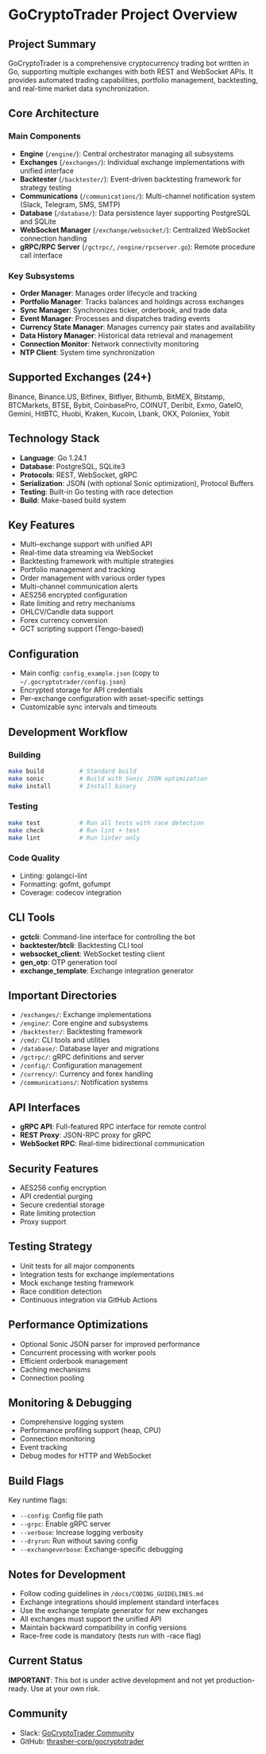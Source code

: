 # GoCryptoTrader Project Overview

## Project Summary
GoCryptoTrader is a comprehensive cryptocurrency trading bot written in Go, supporting multiple exchanges with both REST and WebSocket APIs. It provides automated trading capabilities, portfolio management, backtesting, and real-time market data synchronization.

## Core Architecture

### Main Components
- **Engine** (`/engine/`): Central orchestrator managing all subsystems
- **Exchanges** (`/exchanges/`): Individual exchange implementations with unified interface
- **Backtester** (`/backtester/`): Event-driven backtesting framework for strategy testing
- **Communications** (`/communications/`): Multi-channel notification system (Slack, Telegram, SMS, SMTP)
- **Database** (`/database/`): Data persistence layer supporting PostgreSQL and SQLite
- **WebSocket Manager** (`/exchange/websocket/`): Centralized WebSocket connection handling
- **gRPC/RPC Server** (`/gctrpc/`, `/engine/rpcserver.go`): Remote procedure call interface

### Key Subsystems
- **Order Manager**: Manages order lifecycle and tracking
- **Portfolio Manager**: Tracks balances and holdings across exchanges
- **Sync Manager**: Synchronizes ticker, orderbook, and trade data
- **Event Manager**: Processes and dispatches trading events
- **Currency State Manager**: Manages currency pair states and availability
- **Data History Manager**: Historical data retrieval and management
- **Connection Monitor**: Network connectivity monitoring
- **NTP Client**: System time synchronization

## Supported Exchanges (24+)
Binance, Binance.US, Bitfinex, Bitflyer, Bithumb, BitMEX, Bitstamp, BTCMarkets, BTSE, Bybit, CoinbasePro, COINUT, Deribit, Exmo, GateIO, Gemini, HitBTC, Huobi, Kraken, Kucoin, Lbank, OKX, Poloniex, Yobit

## Technology Stack
- **Language**: Go 1.24.1
- **Database**: PostgreSQL, SQLite3
- **Protocols**: REST, WebSocket, gRPC
- **Serialization**: JSON (with optional Sonic optimization), Protocol Buffers
- **Testing**: Built-in Go testing with race detection
- **Build**: Make-based build system

## Key Features
- Multi-exchange support with unified API
- Real-time data streaming via WebSocket
- Backtesting framework with multiple strategies
- Portfolio management and tracking
- Order management with various order types
- Multi-channel communication alerts
- AES256 encrypted configuration
- Rate limiting and retry mechanisms
- OHLCV/Candle data support
- Forex currency conversion
- GCT scripting support (Tengo-based)

## Configuration
- Main config: `config_example.json` (copy to `~/.gocryptotrader/config.json`)
- Encrypted storage for API credentials
- Per-exchange configuration with asset-specific settings
- Customizable sync intervals and timeouts

## Development Workflow

### Building
```bash
make build          # Standard build
make sonic          # Build with Sonic JSON optimization
make install        # Install binary
```

### Testing
```bash
make test           # Run all tests with race detection
make check          # Run lint + test
make lint           # Run linter only
```

### Code Quality
- Linting: golangci-lint
- Formatting: gofmt, gofumpt
- Coverage: codecov integration

## CLI Tools
- **gctcli**: Command-line interface for controlling the bot
- **backtester/btcli**: Backtesting CLI tool
- **websocket_client**: WebSocket testing client
- **gen_otp**: OTP generation tool
- **exchange_template**: Exchange integration generator

## Important Directories
- `/exchanges/`: Exchange implementations
- `/engine/`: Core engine and subsystems
- `/backtester/`: Backtesting framework
- `/cmd/`: CLI tools and utilities
- `/database/`: Database layer and migrations
- `/gctrpc/`: gRPC definitions and server
- `/config/`: Configuration management
- `/currency/`: Currency and forex handling
- `/communications/`: Notification systems

## API Interfaces
- **gRPC API**: Full-featured RPC interface for remote control
- **REST Proxy**: JSON-RPC proxy for gRPC
- **WebSocket RPC**: Real-time bidirectional communication

## Security Features
- AES256 config encryption
- API credential purging
- Secure credential storage
- Rate limiting protection
- Proxy support

## Testing Strategy
- Unit tests for all major components
- Integration tests for exchange implementations
- Mock exchange testing framework
- Race condition detection
- Continuous integration via GitHub Actions

## Performance Optimizations
- Optional Sonic JSON parser for improved performance
- Concurrent processing with worker pools
- Efficient orderbook management
- Caching mechanisms
- Connection pooling

## Monitoring & Debugging
- Comprehensive logging system
- Performance profiling support (heap, CPU)
- Connection monitoring
- Event tracking
- Debug modes for HTTP and WebSocket

## Build Flags
Key runtime flags:
- `--config`: Config file path
- `--grpc`: Enable gRPC server
- `--verbose`: Increase logging verbosity
- `--dryrun`: Run without saving config
- `--exchangeverbose`: Exchange-specific debugging

## Notes for Development
- Follow coding guidelines in `/docs/CODING_GUIDELINES.md`
- Exchange integrations should implement standard interfaces
- Use the exchange template generator for new exchanges
- All exchanges must support the unified API
- Maintain backward compatibility in config versions
- Race-free code is mandatory (tests run with -race flag)

## Current Status
**IMPORTANT**: This bot is under active development and not yet production-ready. Use at your own risk.

## Community
- Slack: [GoCryptoTrader Community](https://join.slack.com/t/gocryptotrader/shared_invite/zt-38z8abs3l-gH8AAOk8XND6DP5NfCiG_g)
- GitHub: [thrasher-corp/gocryptotrader](https://github.com/thrasher-corp/gocryptotrader)
